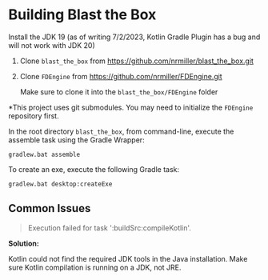 # Building Blast the Box

Install the JDK 19 (as of writing 7/2/2023, Kotlin Gradle Plugin has a bug and will not work with JDK 20)
1.	Clone `blast_the_box` from https://github.com/nrmiller/blast_the_box.git
2.	Clone `FDEngine` from https://github.com/nrmiller/FDEngine.git

    Make sure to clone it into the `blast_the_box/FDEngine` folder

*This project uses git submodules. You may need to initialize the `FDEngine` repository first.

In the root directory `blast_the_box`, from command-line, execute the assemble task using the Gradle Wrapper:

    gradlew.bat assemble

To create an exe, execute the following Gradle task:

    gradlew.bat desktop:createExe

## Common Issues

> Execution failed for task ':buildSrc:compileKotlin'.

**Solution:**

Kotlin could not find the required JDK tools in the Java installation. Make sure Kotlin compilation is running on a JDK, not JRE.